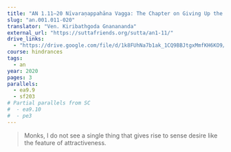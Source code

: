 ```yaml
---
title: "AN 1.11–20 Nīvaraṇappahāna Vagga: The Chapter on Giving Up the Hindrances"
slug: "an.001.011-020"
translator: "Ven. Kiribathgoda Gnanananda"
external_url: "https://suttafriends.org/sutta/an1-11/"
drive_links:
  - "https://drive.google.com/file/d/1k8FUhNa7b1ak_1CQ9BBJtgxMmfKH6KO9/view?usp=drivesdk"
course: hindrances
tags:
  - an
year: 2020
pages: 3
parallels:
  - ea9.9
  - sf203
# Partial parallels from SC
#  - ea9.10
#  - pe3
---
```


> Monks, I do not see a single thing that gives rise to sense desire like the feature of attractiveness.
